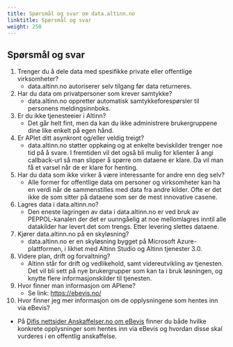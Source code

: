 ```yaml
---
title: Spørsmål og svar om data.altinn.no
linktitle: Spørsmål og svar
weight: 250
---
```



## Spørsmål og svar

1. Trenger du å dele data med spesifikke private eller offentlige virksomheter? 
   * data.altinn.no autoriserer selv tilgang før data returneres.
2. Har du data om privatpersoner som krever samtykke? 
   * data.altinn.no oppretter automatisk samtykkeforespørsler til personens meldingsinnboks.
3. Er du ikke tjenesteeier i Altinn? 
   * Det går helt fint, men da kan du ikke administrere brukergruppene dine like enkelt på egen hånd.
4. Er APIet ditt asynkront og/eller veldig treigt? 
   * data.altinn.no støtter oppkøing og at enkelte beviskilder trenger noe tid på å svare. I fremtiden vil det også bli mulig for klienter å angi callback-url så man slipper å spørre om dataene er klare. Da vil man få et varsel når de er klare for henting.
5. Har du data som ikke virker å være interessante for andre enn deg selv? 
   * Alle former for offentlige data om personer og virksomheter kan ha en verdi når de sammenstilles med data fra andre kilder. Ofte er det ikke de som sitter på dataene som ser de mest innovative casene.
6. Lagres data i data.altinn.no? 
   * Den eneste lagringen av data i data.altinn.no er ved bruk av PEPPOL-kanalen der det er uunngåelig at noe mellomlagres inntil alle datakilder har levert det som trengs. Etter levering slettes dataene. 
7. Kjører data.altinn.no på en skyløsning? 
   * data.altinn.no er en skyløsning bygget på Microsoft Azure-plattformen, i likhet med Altinn Studio og Altinn tjenester 3.0.
8. Videre plan, drift og forvaltning? 
   * Altinn står for drift og vedlikehold, samt videreutvikling av tjenesten. 
     Det vil bli sett på nye brukergrupper som kan ta i bruk løsningen, og knytte flere informasjonskilder til tjenesten. 
9. Hvor finner man informasjon om APIene? 
   * Se link: https://ebevis.no/
10. Hvor finner jeg mer informasjon om de opplysningene som hentes inn via eBevis?
   * På [Difis nettsider Anskaffelser.no om eBevis](https://www.anskaffelser.no/anskaffelsesprosessen/anskaffelsesprosessen-steg-steg/konkurransegjennomforing/velge-tilbud-og-innga-avtale/vurdere-kvalifikasjoner/ebevis) finner du både hvilke konkrete opplysninger som hentes inn via eBevis og hvordan disse skal vurderes i en offentlig anskaffelse.
